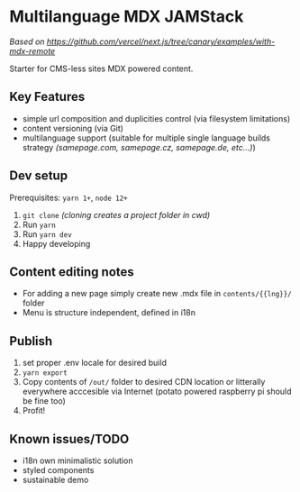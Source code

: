 # Multilanguage MDX JAMStack

_Based on https://github.com/vercel/next.js/tree/canary/examples/with-mdx-remote_

Starter for CMS-less sites MDX powered content.

## Key Features

* simple url composition and duplicities control (via filesystem limitations)
* content versioning (via Git)
* multilanguage support (suitable for multiple single language builds strategy _(samepage.com, samepage.cz, samepage.de, etc...)_)

## Dev setup

Prerequisites: `yarn 1+`, `node 12+`

1) `git clone` _(cloning creates a project folder in cwd)_
2) Run `yarn`
3) Run `yarn dev`
4) Happy developing

## Content editing notes

* For adding a new page simply create new .mdx file in `contents/{{lng}}/` folder
* Menu is structure independent, defined in i18n

## Publish

1) set proper .env locale for desired build
2) `yarn export`
3) Copy contents of `/out/` folder to desired CDN location or litterally everywhere acccesible via Internet (potato powered raspberry pi should be fine too)
4) Profit!

## Known issues/TODO

* i18n own minimalistic solution
* styled components
* sustainable demo
